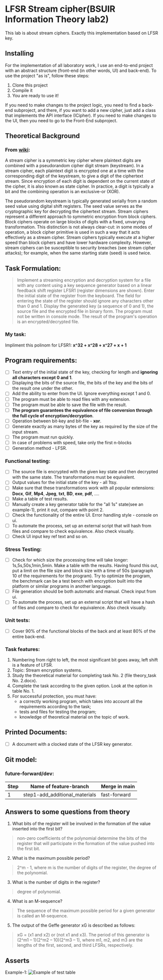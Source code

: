 # LFSR Stream cipher(BSUIR Information Theory lab2)
This lab is about stream ciphers. Exactly this implementation based on LFSR key.
## Installing
For the implementation of all laboratory work, I use an end-to-end project with an abstract structure (front-end (in other words, UI) and back-end). To use the project "as is", follow these steps:
1. Clone this project
2. Compile it
3. You are ready to use it!

If you need to make changes to the project logic, you need to find a back-end subproject, and there, if you want to add a new cipher, just add a class that implements the API interface (ICipher). If you need to make changes to the UI, then you need to go to the Front-End subproject.
## Theoretical Background
### From [wiki](https://en.wikipedia.org/wiki/Stream_cipher):
A stream cipher is a symmetric key cipher where plaintext digits are combined with a pseudorandom cipher digit stream (keystream). In a stream cipher, each plaintext digit is encrypted one at a time with the corresponding digit of the keystream, to give a digit of the ciphertext stream. Since encryption of each digit is dependent on the current state of the cipher, it is also known as state cipher. In practice, a digit is typically a bit and the combining operation is an exclusive-or (XOR).

The pseudorandom keystream is typically generated serially from a random seed value using digital shift registers. The seed value serves as the cryptographic key for decrypting the ciphertext stream. Stream ciphers represent a different approach to symmetric encryption from block ciphers. Block ciphers operate on large blocks of digits with a fixed, unvarying transformation. This distinction is not always clear-cut: in some modes of operation, a block cipher primitive is used in such a way that it acts effectively as a stream cipher. Stream ciphers typically execute at a higher speed than block ciphers and have lower hardware complexity. However, stream ciphers can be susceptible to security breaches (see stream cipher attacks); for example, when the same starting state (seed) is used twice.

## Task Formulation:
>Implement a streaming encryption and decryption system for a file with any content using a key sequence generator based on a linear feedback shift register LFSR1 (register dimensions are shown). Enter the initial state of the register from the keyboard. The field for entering the state of the register should ignore any characters other than 0 and 1. Display the generated key (a sequence of 0 and 1), the source file and the encrypted file in binary form. The program must not be written in console mode. The result of the program's operation is an encrypted/decrypted file.

### My task:
Impliment this polinom for LFSR1: **x^32 + x^28 + x^27 + x + 1**

## Program requirements:
- [ ] Text entry of the initial state of the key, checking for length and **ignoring all characters except 0 and 1**.
- [ ] Displaying the bits of the source file, the bits of the key and the bits of the result one under the other.
- [ ] Add the ability to enter from the UI. Ignore everything except 1 and 0.
- [ ] The program must be able to read files with any extension.
- [ ] The program must be able to save the file with the result.
- [ ] **The program guarantees the equivalence of file conversion through the full cycle of encryption/decryption**.
- [ ] Operation between bit-key and bit-file - **xor**.
- [ ] Generate exactly as many bytes of the key as required by the size of the input stream.
- [ ] The program must run quickly.
- [ ] In case of problems with speed, take only the first n-blocks
- [ ] Generation method - LFSR.
### Functional testing:
- [ ] The source file is encrypted with the given key state and then decrypted with the same state. The transformations must be equivalent.
- [ ] Output values for the initial state of the key - all 1tsy.
- [ ] Make sure that these transformations work with all popular extensions:
**Docx**, **Gif**, **Mp4**, **Jpeg**, **txt**, **BD**, **exe**, **pdf**, ….
- [ ] Make a table of test results.
- [ ] Manually create a key generator table for the "all 1s" state(see an example-1), print it out, compare with point 2.
- [ ] Check the functionality of the entire UI. Error handling style - console on ui.
- [ ] To automate the process, set up an external script that will hash from files and compare to check equivalence. Also check visually.
- [ ] Check UI input key ref text and so on.
### Stress Testing:
- [ ] Check for which size the processing time will take longer:
1s,5s,50s,1min,5min. Make a table with the results. Having found this out, put a limit on the file size and block size with a time of 50s (paragraph 10 of the requirements for the program). Try to optimize the program, the benchmark can be a test bench with encryption built into the platform or similar programs in another language.
- [ ] File generation should be both automatic and manual. Check input from ui.
- [ ] To automate the process, set up an external script that will have a hash of files and compare to check for equivalence. Also check visually.

### Unit tests:
- [ ] Cover 90% of the functional blocks of the back and at least 80% of the entire back-end.

### Task features:
1. Numbering from right to left, the most significant bit goes away, left shift is a feature of LFSR.
2. Topic: Stream encryption systems.
3. Study the theoretical material for completing task No. 2 (file theory_task No. 2.docx).
4. Complete the task according to the given option. Look at the option in table No. 1.
5. For successful protection, you must have:
   - a correctly working program, which takes into account all the requirements according to the task;
   - tests and files for testing the program;
   - knowledge of theoretical material on the topic of work.

## Printed Documents:
- [ ] A document with a clocked state of the LFSR key generator.

## Git model:
   ### future-forward/dev:

| Step | Name of feature-branch         | Merge in main |
|------|--------------------------------|---------------|
| 1    | step1-add_additional_materials | fast-forward  |


## Answers to some questions from theory

1. What bits of the register will be involved in the formation of the value inserted into the first bit? 
>non-zero coefficients of the polynomial determine the bits of the register that will participate in the formation of the value pushed into the first bit.
2. What is the maximum possible period? 
>2^m - 1, where m is the number of digits of the register, the degree of the polynomial.
3. What is the number of digits in the register? 
>degree of polynomial.
4. What is an M-sequence? 
>The sequence of the maximum possible period for a given generator is called an M-sequence.
5. The output of the Geffe generator xG is described as follows:
>xG = (x1 and x2) or (not x1 and x3). The period of this generator is (2^m1 – 1)(2^m2 – 10)(2^m3 – 1), where m1, m2, and m3 are the lengths of the first, second, and third LFSRs, respectively.

## Asserts

Example-1:
![Example of test table](Task/img/key_test_example.jpg)


